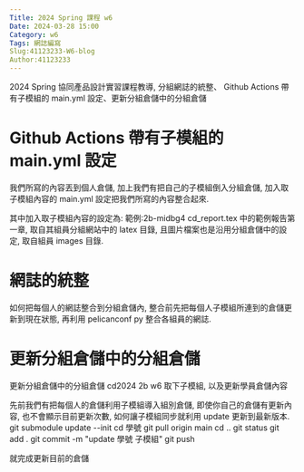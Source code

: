 ```yaml
---
Title: 2024 Spring 課程 w6
Date: 2024-03-28 15:00
Category: w6
Tags: 網誌編寫
Slug:41123233-W6-blog
Author:41123233
---
```


2024 Spring 協同產品設計實習課程教導, 分組網誌的統整、 Github Actions 帶有子模組的 main.yml 設定、更新分組倉儲中的分組倉儲

<!-- PELICAN_END_SUMMARY -->

# Github Actions 帶有子模組的 main.yml 設定
我們所寫的內容丟到個人倉儲, 加上我們有把自己的子模組倒入分組倉儲, 加入取子模組內容的 main.yml 設定把我們所寫的內容整合起來.

其中加入取子模組內容的設定為: 範例:2b-midbg4 cd_report.tex 中的範例報告第一章, 取自其組員分組網站中的 latex 目錄, 且圖片檔案也是沿用分組倉儲中的設定, 取自組員 images 目錄.

# 網誌的統整
如何把每個人的網誌整合到分組倉儲內, 整合前先把每個人子模組所連到的倉儲更新到現在狀態, 再利用 pelicanconf py 整合各組員的網誌.

# 更新分組倉儲中的分組倉儲
更新分組倉儲中的分組倉儲
cd2024 2b w6 取下子模組, 以及更新學員倉儲內容

先前我們有把每個人的倉儲利用子模組導入組別倉儲, 即使你自己的倉儲有更新內容, 也不會顯示目前更新次數, 如何讓子模組同步就利用 update 更新到最新版本. git submodule update --init cd 學號 git pull origin main cd .. git status git add . git commit -m "update 學號 子模組" git push

就完成更新目前的倉儲